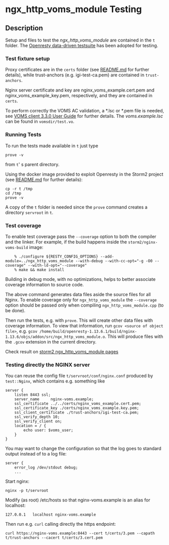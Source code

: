 # ngx\_http\_voms\_module Testing 

## Description

Setup and files to test the *ngx\_http\_voms\_module* are contained in the `t` folder. The [Openresty data-driven testsuite](https://openresty.gitbooks.io/programming-openresty/content/testing/) has been adopted for testing.

### Test fixture setup 

Proxy certificates are in the `certs` folder (see [README.md](certs/README.md) for further details), while trust-anchors (e.g. igi-test-ca.pem) are contained in `trust-anchors`. 

Nginx server certificate and key are nginx\_voms\_example.cert.pem and nginx\_voms\_example\_key.pem, respectively, and they are contained in `certs`.

To perform correctly the VOMS AC validation, a \*.lsc or \*.pem file is needed, see [VOMS client 3.3.0 User Guide](http://italiangrid.github.io/voms/documentation/voms-clients-guide/3.0.3/) for further details. The *voms.example.lsc* can be found in `vomsdir/test.vo`.

### Running Tests

To run the tests made available in `t` just type

	prove -v 

from `t`' s parent directory.

Using the docker image provided to exploit Openresty in the Storm2 project (see [README.md](../README.md) for further details):

    cp -r t /tmp
    cd /tmp
    prove -v

A copy of the `t` folder is needed since the `prove` command creates a directory `servroot` in `t`.  

### Test coverage

To enable test coverage pass the `--coverage` option to both the compiler and the linker. For example, if the build happens inside the ``storm2/nginx-voms-build`` image:

```
    % ./configure ${RESTY_CONFIG_OPTIONS} --add-module=../ngx_http_voms_module --with-debug --with-cc-opt="-g -O0 --coverage" --with-ld-opt="--coverage"
    % make && make install
```

Building in debug mode, with no optimizations, helps to better associate coverage information to source code.

The above command generates data files aside the source files for all Nginx. To enable coverage only for ``ngx_http_voms_module`` the ``--coverage`` option should be passed only when compiling ``ngx_http_voms_module.cpp`` (to be done).

Then run the tests, e.g. with `prove`. This will create other data files with coverage information. To view that information, run `gcov <source of object file>`, e.g. `gcov /home/build/openresty-1.13.6.1/build/nginx-1.13.6/objs/addon/src/ngx_http_voms_module.o`. This will produce files with the ``.gcov`` extension in the current directory.


Check result on [storm2 ngx_http_voms_module pages](https://storm2.baltig-pages.infn.it/ngx_http_voms_module/)

### Testing directly the NGINX server

You can reuse the config file `t/servroot/conf/nginx.conf` produced by `test::Nginx`, which contains e.g. something like

```
server {
    listen 8443 ssl;
    server_name     nginx-voms.example;
    ssl_certificate ../../certs/nginx_voms_example.cert.pem;
    ssl_certificate_key ./certs/nginx_voms_example.key.pem;
    ssl_client_certificate ./trust-anchors/igi-test-ca.pem;
    ssl_verify_depth 10;
    ssl_verify_client on;
    location = / {
        echo user: $voms_user;
    }
}
```
You may want to change the configuration so that the log goes to standard output instead of to a log file:
```
server {
    error_log /dev/stdout debug;
    ...
```
Start nginx:
```
nginx -p t/servroot
```

Modify (as root) /etc/hosts so that nginx-voms.example is an alias for localhost:
```
127.0.0.1	localhost nginx-voms.example
```

Then run e.g. `curl` calling directly the https endpoint:
```
curl https://nginx-voms.example:8443 --cert t/certs/3.pem --capath t/trust-anchors --cacert t/certs/3.cert.pem
```
